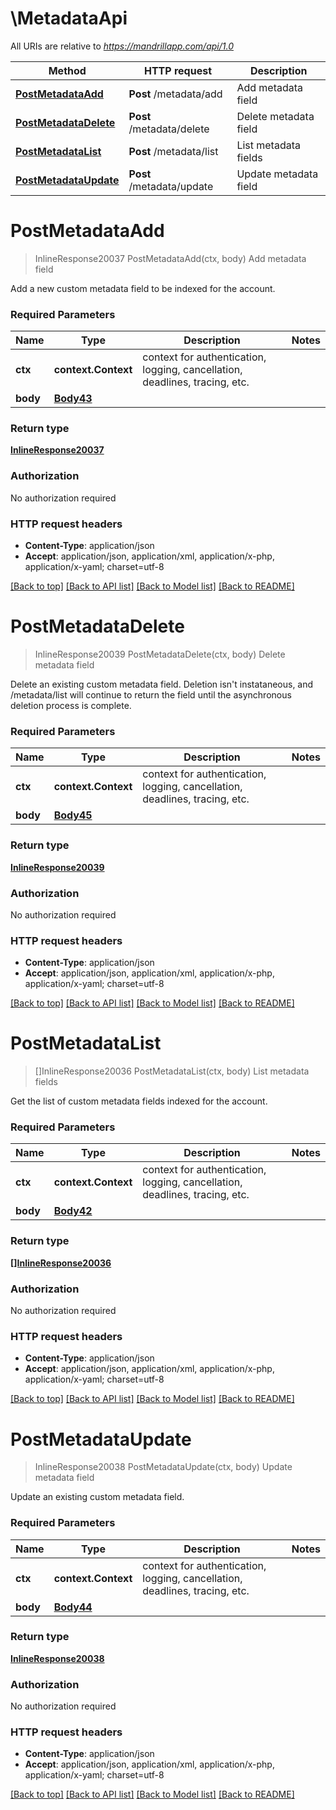 # \MetadataApi

All URIs are relative to *https://mandrillapp.com/api/1.0*

Method | HTTP request | Description
------------- | ------------- | -------------
[**PostMetadataAdd**](MetadataApi.md#PostMetadataAdd) | **Post** /metadata/add | Add metadata field
[**PostMetadataDelete**](MetadataApi.md#PostMetadataDelete) | **Post** /metadata/delete | Delete metadata field
[**PostMetadataList**](MetadataApi.md#PostMetadataList) | **Post** /metadata/list | List metadata fields
[**PostMetadataUpdate**](MetadataApi.md#PostMetadataUpdate) | **Post** /metadata/update | Update metadata field


# **PostMetadataAdd**
> InlineResponse20037 PostMetadataAdd(ctx, body)
Add metadata field

Add a new custom metadata field to be indexed for the account.

### Required Parameters

Name | Type | Description  | Notes
------------- | ------------- | ------------- | -------------
 **ctx** | **context.Context** | context for authentication, logging, cancellation, deadlines, tracing, etc.
  **body** | [**Body43**](Body43.md)|  | 

### Return type

[**InlineResponse20037**](inline_response_200_37.md)

### Authorization

No authorization required

### HTTP request headers

 - **Content-Type**: application/json
 - **Accept**: application/json, application/xml, application/x-php, application/x-yaml; charset=utf-8

[[Back to top]](#) [[Back to API list]](../README.md#documentation-for-api-endpoints) [[Back to Model list]](../README.md#documentation-for-models) [[Back to README]](../README.md)

# **PostMetadataDelete**
> InlineResponse20039 PostMetadataDelete(ctx, body)
Delete metadata field

Delete an existing custom metadata field. Deletion isn't instataneous, and /metadata/list will continue to return the field until the asynchronous deletion process is complete.

### Required Parameters

Name | Type | Description  | Notes
------------- | ------------- | ------------- | -------------
 **ctx** | **context.Context** | context for authentication, logging, cancellation, deadlines, tracing, etc.
  **body** | [**Body45**](Body45.md)|  | 

### Return type

[**InlineResponse20039**](inline_response_200_39.md)

### Authorization

No authorization required

### HTTP request headers

 - **Content-Type**: application/json
 - **Accept**: application/json, application/xml, application/x-php, application/x-yaml; charset=utf-8

[[Back to top]](#) [[Back to API list]](../README.md#documentation-for-api-endpoints) [[Back to Model list]](../README.md#documentation-for-models) [[Back to README]](../README.md)

# **PostMetadataList**
> []InlineResponse20036 PostMetadataList(ctx, body)
List metadata fields

Get the list of custom metadata fields indexed for the account.

### Required Parameters

Name | Type | Description  | Notes
------------- | ------------- | ------------- | -------------
 **ctx** | **context.Context** | context for authentication, logging, cancellation, deadlines, tracing, etc.
  **body** | [**Body42**](Body42.md)|  | 

### Return type

[**[]InlineResponse20036**](inline_response_200_36.md)

### Authorization

No authorization required

### HTTP request headers

 - **Content-Type**: application/json
 - **Accept**: application/json, application/xml, application/x-php, application/x-yaml; charset=utf-8

[[Back to top]](#) [[Back to API list]](../README.md#documentation-for-api-endpoints) [[Back to Model list]](../README.md#documentation-for-models) [[Back to README]](../README.md)

# **PostMetadataUpdate**
> InlineResponse20038 PostMetadataUpdate(ctx, body)
Update metadata field

Update an existing custom metadata field.

### Required Parameters

Name | Type | Description  | Notes
------------- | ------------- | ------------- | -------------
 **ctx** | **context.Context** | context for authentication, logging, cancellation, deadlines, tracing, etc.
  **body** | [**Body44**](Body44.md)|  | 

### Return type

[**InlineResponse20038**](inline_response_200_38.md)

### Authorization

No authorization required

### HTTP request headers

 - **Content-Type**: application/json
 - **Accept**: application/json, application/xml, application/x-php, application/x-yaml; charset=utf-8

[[Back to top]](#) [[Back to API list]](../README.md#documentation-for-api-endpoints) [[Back to Model list]](../README.md#documentation-for-models) [[Back to README]](../README.md)

